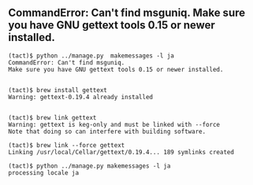## CommandError: Can't find msguniq. Make sure you have GNU gettext tools 0.15 or newer installed.

~~~
(tact)$ python ../manage.py  makemessages -l ja
CommandError: Can't find msguniq. 
Make sure you have GNU gettext tools 0.15 or newer installed.


(tact)$ brew install gettext
Warning: gettext-0.19.4 already installed


(tact)$ brew link gettext
Warning: gettext is keg-only and must be linked with --force
Note that doing so can interfere with building software.

(tact)$ brew link --force gettext
Linking /usr/local/Cellar/gettext/0.19.4... 189 symlinks created

(tact)$ python ../manage.py makemessages -l ja
processing locale ja
~~~